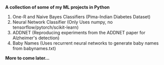 **A collection of some of my ML projects in Python**
1. One-R and Naive Bayes Classifiers (Pima-Indian Diabetes Dataset)
2. Neural Network Classifier (Only Uses numpy, no tensorflow/pytorch/scikit-learn)
3. ADDNET (Reproducing experiments from the ADDNET paper for Alzheimer's detection)
4. Baby Names (Uses recurrent neural networks to generate baby names from babynames.txt)
 
**More to come later...**
